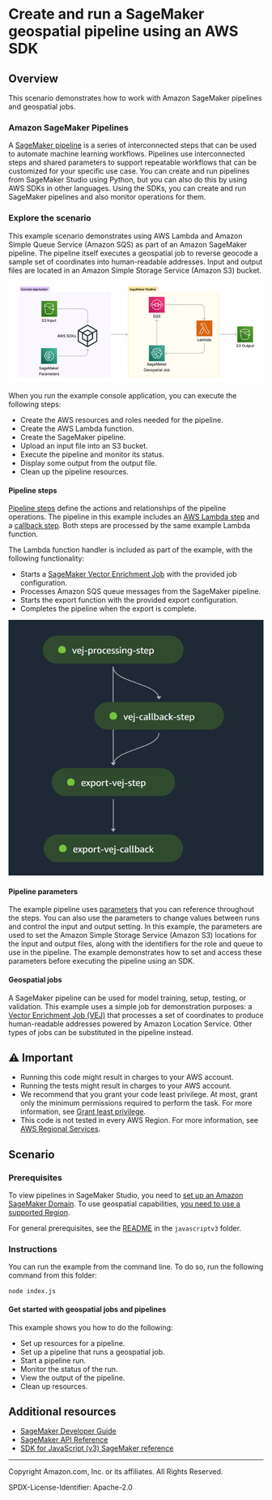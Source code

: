 # Create and run a SageMaker geospatial pipeline using an AWS SDK

## Overview

This scenario demonstrates how to work with Amazon SageMaker pipelines and geospatial jobs.

### Amazon SageMaker Pipelines

A [SageMaker pipeline](https://docs.aws.amazon.com/sagemaker/latest/dg/pipelines.html) is a series of
interconnected steps that can be used to automate machine learning workflows. Pipelines use interconnected steps and shared parameters to support repeatable workflows that can be customized for your specific use case. You can create and run pipelines from SageMaker Studio using Python, but you can also do this by using AWS SDKs in other
languages. Using the SDKs, you can create and run SageMaker pipelines and also monitor operations for them.

### Explore the scenario

This example scenario demonstrates using AWS Lambda and Amazon Simple Queue Service (Amazon SQS) as part of an Amazon SageMaker pipeline. The pipeline itself executes a geospatial job to reverse geocode a sample set of coordinates into human-readable addresses. Input and output files are located in an Amazon Simple Storage Service (Amazon S3) bucket.

![Workflow image](../../../../../workflows/sagemaker_pipelines/resources/workflow.png)

When you run the example console application, you can execute the following steps:

- Create the AWS resources and roles needed for the pipeline.
- Create the AWS Lambda function.
- Create the SageMaker pipeline.
- Upload an input file into an S3 bucket.
- Execute the pipeline and monitor its status.
- Display some output from the output file.
- Clean up the pipeline resources.

#### Pipeline steps

[Pipeline steps](https://docs.aws.amazon.com/sagemaker/latest/dg/build-and-manage-steps.html) define the actions and relationships of the pipeline operations. The pipeline in this example includes an [AWS Lambda step](https://docs.aws.amazon.com/sagemaker/latest/dg/build-and-manage-steps.html#step-type-lambda)
and a [callback step](https://docs.aws.amazon.com/sagemaker/latest/dg/build-and-manage-steps.html#step-type-callback).
Both steps are processed by the same example Lambda function.

The Lambda function handler is included as part of the example, with the following functionality:

- Starts a [SageMaker Vector Enrichment Job](https://docs.aws.amazon.com/sagemaker/latest/dg/geospatial-vej.html) with the provided job configuration.
- Processes Amazon SQS queue messages from the SageMaker pipeline.
- Starts the export function with the provided export configuration.
- Completes the pipeline when the export is complete.

![Pipeline image](../../../../../workflows/sagemaker_pipelines/resources/pipeline.png)

#### Pipeline parameters

The example pipeline uses [parameters](https://docs.aws.amazon.com/sagemaker/latest/dg/build-and-manage-parameters.html) that you can reference throughout the steps. You can also use the parameters to change
values between runs and control the input and output setting. In this example, the parameters are used to set the Amazon Simple Storage Service (Amazon S3)
locations for the input and output files, along with the identifiers for the role and queue to use in the pipeline.
The example demonstrates how to set and access these parameters before executing the pipeline using an SDK.

#### Geospatial jobs

A SageMaker pipeline can be used for model training, setup, testing, or validation. This example uses a simple job
for demonstration purposes: a [Vector Enrichment Job (VEJ)](https://docs.aws.amazon.com/sagemaker/latest/dg/geospatial-vej.html) that processes a set of coordinates to produce human-readable
addresses powered by Amazon Location Service. Other types of jobs can be substituted in the pipeline instead.

## ⚠ Important

- Running this code might result in charges to your AWS account.
- Running the tests might result in charges to your AWS account.
- We recommend that you grant your code least privilege. At most, grant only the minimum permissions required to perform the task. For more information, see [Grant least privilege](https://docs.aws.amazon.com/IAM/latest/UserGuide/best-practices.html#grant-least-privilege).
- This code is not tested in every AWS Region. For more information, see [AWS Regional Services](https://aws.amazon.com/about-aws/global-infrastructure/regional-product-services).

## Scenario

### Prerequisites

To view pipelines in SageMaker Studio, you need to [set up an Amazon SageMaker Domain](https://docs.aws.amazon.com/sagemaker/latest/dg/gs-studio-onboard.html).
To use geospatial capabilities, [you need to use a supported Region](https://docs.aws.amazon.com/sagemaker/latest/dg/geospatial.html).

For general prerequisites, see the [README](../../../../README.md#prerequisites) in the `javascriptv3` folder.

### Instructions

You can run the example from the command line. To do so, run the following command from this folder:

```
node index.js
```

#### Get started with geospatial jobs and pipelines

This example shows you how to do the following:

- Set up resources for a pipeline.
- Set up a pipeline that runs a geospatial job.
- Start a pipeline run.
- Monitor the status of the run.
- View the output of the pipeline.
- Clean up resources.

## Additional resources

- [SageMaker Developer Guide](https://docs.aws.amazon.com/sagemaker/latest/dg/whatis.html)
- [SageMaker API Reference](https://docs.aws.amazon.com/sagemaker/latest/APIReference/Welcome.html)
- [SDK for JavaScript (v3) SageMaker reference](https://docs.aws.amazon.com/AWSJavaScriptSDK/v3/latest/client/sagemaker/)

---

Copyright Amazon.com, Inc. or its affiliates. All Rights Reserved.

SPDX-License-Identifier: Apache-2.0
